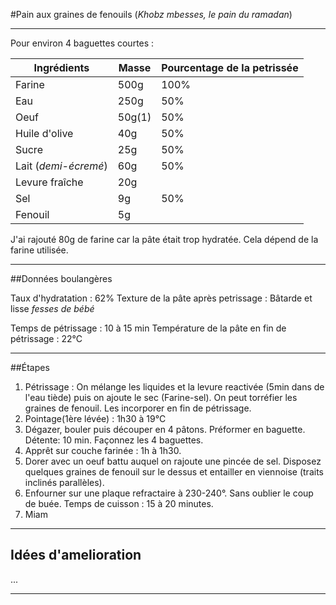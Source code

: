 #Pain aux graines de fenouils (*Khobz mbesses, le pain du ramadan*)

---

Pour environ 4 baguettes courtes :

| Ingrédients        | Masse           | Pourcentage de la petrissée  |
| ------------- |-------------| -----|
| Farine    | 500g | 100% |
| Eau    | 250g | 50% |
| Oeuf    | 50g(1) | 50% |
| Huile d'olive    |40g | 50% |
| Sucre    | 25g | 50% |
| Lait (*demi-écremé*)    | 60g | 50% |
| Levure fraîche | 20g | |
| Sel   | 9g | 50% |
| Fenouil | 5g | |

J'ai rajouté 80g de farine car la pâte était trop hydratée. Cela dépend de la farine utilisée.

---

##Données boulangères

Taux d'hydratation : 62% 
Texture de la pâte après petrissage : Bâtarde et lisse *fesses de bébé*

Temps de pétrissage : 10 à 15 min
Température de la pâte en fin de pétrissage : 22°C

---

##Étapes

1. Pétrissage : On mélange les liquides et la levure reactivée (5min dans de l'eau tiède) puis on ajoute le sec (Farine-sel).
On peut torréfier les graines de fenouil. Les incorporer en fin de pétrissage.
2. Pointage(1ère lévée) : 1h30 à 19°C
3. Dégazer, bouler puis découper en 4 pâtons. Préformer en baguette. Détente: 10 min. Façonnez les 4 baguettes.
4. Apprêt sur couche farinée : 1h à 1h30.
5. Dorer avec un oeuf battu auquel on rajoute une pincée de sel. Disposez quelques graines de fenouil sur le dessus et entailler en viennoise (traits inclinés parallèles).
6. Enfourner sur une plaque refractaire à 230-240°. Sans oublier le coup de buée. Temps de cuisson : 15 à 20 minutes. 
7. Miam


--- 

## Idées d'amelioration

...

---